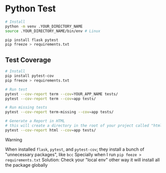 # Python Test

```bash
# Install
python -m venv .YOUR_DIRECTORY_NAME
source .YOUR_DIRECTORY_NAME/bin/env # Linux

pip install flask pytest
pip freeze > requirements.txt
```

## Test Coverage

```bash
# Install
pip install pytest-cov
pip freeze > requirements.txt

# Run test
pytest --cov-report term --cov=YOUR_APP_NAME tests/
pytest --cov-report term --cov=app tests/

# Run missing tests
pytest --cov-report term-missing --cov=app tests/

# Generate a Report in HTML
# this will create a directory in the root of your project called "htmlcov"
pytest --cov-report html --cov=app tests/
```

> [!WARNING]
> When installed `flask`, `pytest`, and `pytest-cov`; they install a bunch of "unnecessary packages", like `bcc`
> Specially when I run `pip feeze > requirements.txt`
> Solution:
> Check your "local env" other way it will install all the package globally
